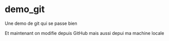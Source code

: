 # demo_git
Une demo de git qui se passe bien



Et maintenant on modifie depuis GitHub
mais aussi depui ma machine locale
